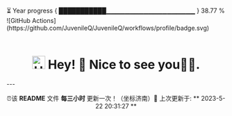 <div>
    <div style={'display':'flex','justify-content':'space-between'}>
        <span style={'font-size':'12px'}>⏳ Year progress { ███████████▁▁▁▁▁▁▁▁▁▁▁▁▁▁▁▁▁▁▁ } 38.77 %</span>
        <div>![GitHub Actions](https://github.com/JuvenileQ/JuvenileQ/workflows/profile/badge.svg)</div>
    </div>
    <br/>
    <h1 align="center"><img src="https://emojis.slackmojis.com/emojis/images/1531849430/4246/blob-sunglasses.gif?1531849430" width="30" alt='Hello'/> Hey! 👋  Nice to see you💬✨.</h1>
    ---
    <p align="center">⏰该 <b>README</b> 文件 <b>每三小时</b> 更新一次！（坐标济南）🌱 上次更新于: ** 2023-5-22 20:31:27 **<br />
</div>


